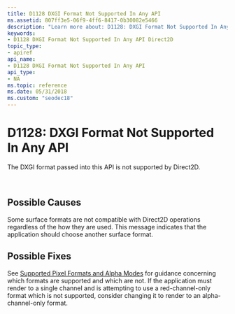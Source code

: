 ```yaml
---
title: D1128 DXGI Format Not Supported In Any API
ms.assetid: 807ff3e5-06f9-4ff6-8417-0b30082e5466
description: "Learn more about: D1128: DXGI Format Not Supported In Any API"
keywords:
- D1128 DXGI Format Not Supported In Any API Direct2D
topic_type:
- apiref
api_name:
- D1128 DXGI Format Not Supported In Any API
api_type:
- NA
ms.topic: reference
ms.date: 05/31/2018
ms.custom: "seodec18"
---
```


# D1128: DXGI Format Not Supported In Any API

The DXGI format passed into this API is not supported by Direct2D.





 

## Possible Causes

Some surface formats are not compatible with Direct2D operations regardless of the how they are used. This message indicates that the application should choose another surface format.

## Possible Fixes

See [Supported Pixel Formats and Alpha Modes](supported-pixel-formats-and-alpha-modes.md) for guidance concerning which formats are supported and which are not. If the application must render to a single channel and is attempting to use a red-channel-only format which is not supported, consider changing it to render to an alpha-channel-only format.

 

 




